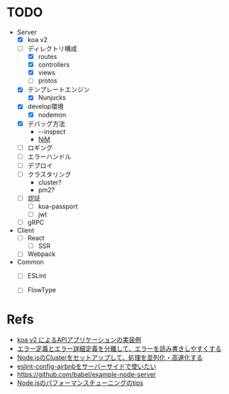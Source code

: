 # TODO
- Server
  - [x] koa v2
  - [ ] ディレクトリ構成
    - [x] routes
    - [x] controllers
    - [x] views
    - [ ] protos
  - [x] テンプレートエンジン
    - [x] Nunjucks
  - [x] develop環境
    - [x] nodemon
  - [x] デバッグ方法
    - --inspect
    - [NiM](https://chrome.google.com/webstore/detail/nodejs-v8-inspector-manag/gnhhdgbaldcilmgcpfddgdbkhjohddkj)
  - [ ] ロギング
  - [ ] エラーハンドル
  - [ ] デプロイ
  - [ ] クラスタリング
    - cluster?
    - pm2?
  - [ ] 認証
    - [ ] koa-passport
    - [ ] jwt
  - [ ] gRPC

- Client
  - [ ] React
    - [ ] SSR
  - [ ] Webpack

- Common
  - [ ] ESLint
  - [ ] FlowType



# Refs
- [koa v2 によるAPIアプリケーションの実装例](https://dev.classmethod.jp/server-side/koa-v2-sample/)
- [エラー定義とエラー詳細定義を分離して、エラーを読み書きしやすくする](https://dev.classmethod.jp/server-side/node-js-server-side/koa-error-json-error/)
- [Node.jsのClusterをセットアップして、処理を並列化・高速化する](http://postd.cc/setting-up-a-node-js-cluster/)
- [eslint-config-airbnbをサーバーサイドで使いたい
](https://qiita.com/narikei/items/fdf09c99c1c25c052cdc)
- https://github.com/babel/example-node-server
- [Node.jsのパフォーマンスチューニングのtips](http://abouthiroppy.hatenablog.jp/entry/2017/11/06/095943)
